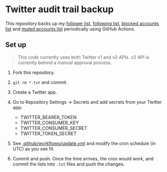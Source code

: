 # Twitter audit trail backup

This repository backs up my
[follower list](followers.txt),
[following list](following.txt),
[blocked accounts list](blocked_accounts.txt) and
[muted accounts list](mutes.txt) periodically using GitHub Actions.

## Set up

> This code currently uses both Twitter v1 and v2 APIs. v2 API is currently
> behind a manual approval process.

1. Fork this repository.
1. `git rm *.txt` and commit.
1. Create a Twitter app.
1. Go to Repository Settings &rarr; Secrets and add secrets from your Twitter
   app:

   - TWITTER_BEARER_TOKEN
   - TWITTER_CONSUMER_KEY
   - TWITTER_CONSUMER_SECRET
   - TWITTER_TOKEN_SECRET

1. See [.github/workflows/update.yml](github/workflows/update.yml) and modify
   the cron schedule (in UTC) as you see fit.

1. Commit and push. Once the time arrives, the cron would work, and commit
   the lists into `.txt` files and push the changes.
